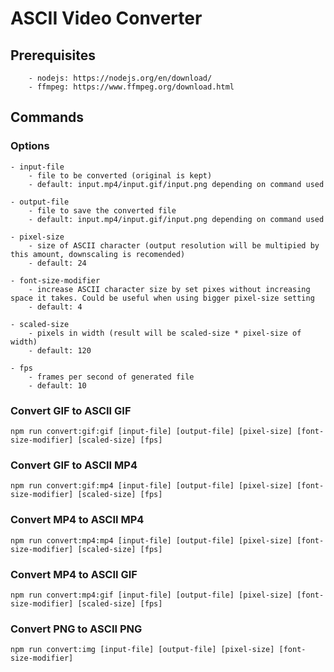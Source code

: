 # ASCII Video Converter

## Prerequisites

```
    - nodejs: https://nodejs.org/en/download/
    - ffmpeg: https://www.ffmpeg.org/download.html
```

## Commands

### Options
    - input-file
        - file to be converted (original is kept)
        - default: input.mp4/input.gif/input.png depending on command used

    - output-file
        - file to save the converted file
        - default: input.mp4/input.gif/input.png depending on command used

    - pixel-size
        - size of ASCII character (output resolution will be multipied by this amount, downscaling is recomended)
        - default: 24

    - font-size-modifier
        - increase ASCII character size by set pixes without increasing space it takes. Could be useful when using bigger pixel-size setting
        - default: 4

    - scaled-size
        - pixels in width (result will be scaled-size * pixel-size of width)
        - default: 120

    - fps
        - frames per second of generated file
        - default: 10

### Convert GIF to ASCII GIF

`npm run convert:gif:gif [input-file] [output-file] [pixel-size] [font-size-modifier] [scaled-size] [fps]`

### Convert GIF to ASCII MP4

`npm run convert:gif:mp4 [input-file] [output-file] [pixel-size] [font-size-modifier] [scaled-size] [fps]`

### Convert MP4 to ASCII MP4

`npm run convert:mp4:mp4 [input-file] [output-file] [pixel-size] [font-size-modifier] [scaled-size] [fps]`

### Convert MP4 to ASCII GIF

`npm run convert:mp4:gif [input-file] [output-file] [pixel-size] [font-size-modifier] [scaled-size] [fps]`

### Convert PNG to ASCII PNG

`npm run convert:img [input-file] [output-file] [pixel-size] [font-size-modifier]`
